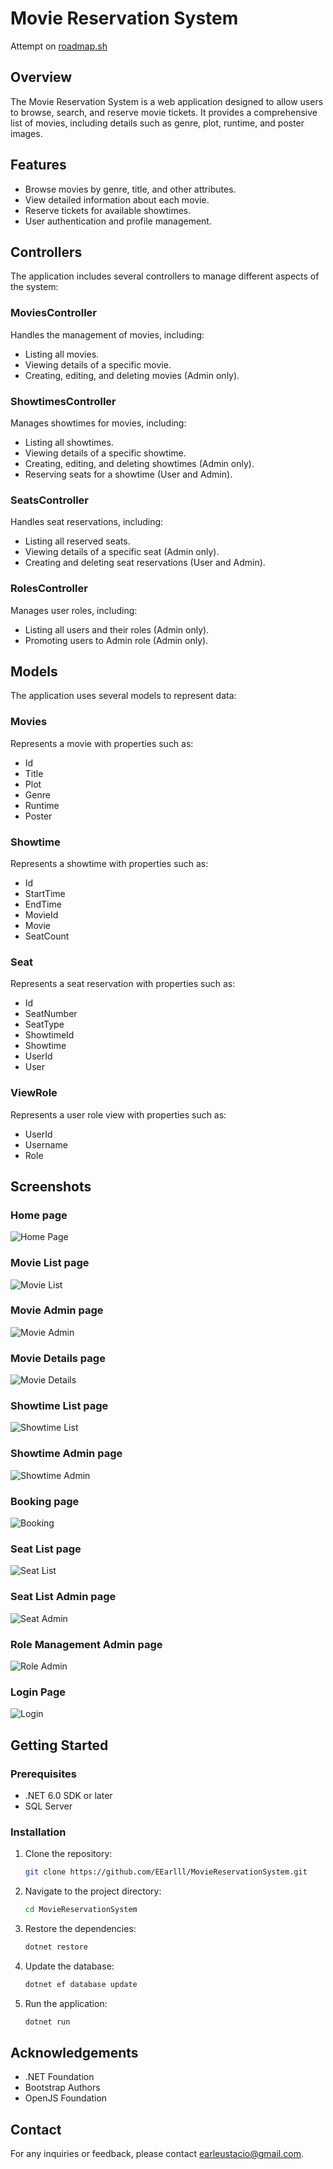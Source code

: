 # Movie Reservation System
Attempt on [roadmap.sh](https://roadmap.sh/projects/movie-reservation-system)

## Overview
The Movie Reservation System is a web application designed to allow users to browse, search, and reserve movie tickets. It provides a comprehensive list of movies, including details such as genre, plot, runtime, and poster images.

## Features
- Browse movies by genre, title, and other attributes.
- View detailed information about each movie.
- Reserve tickets for available showtimes.
- User authentication and profile management.

## Controllers
The application includes several controllers to manage different aspects of the system:

### MoviesController
Handles the management of movies, including:
- Listing all movies.
- Viewing details of a specific movie.
- Creating, editing, and deleting movies (Admin only).

### ShowtimesController
Manages showtimes for movies, including:
- Listing all showtimes.
- Viewing details of a specific showtime.
- Creating, editing, and deleting showtimes (Admin only).
- Reserving seats for a showtime (User and Admin).

### SeatsController
Handles seat reservations, including:
- Listing all reserved seats.
- Viewing details of a specific seat (Admin only).
- Creating and deleting seat reservations (User and Admin).

### RolesController
Manages user roles, including:
- Listing all users and their roles (Admin only).
- Promoting users to Admin role (Admin only).

## Models
The application uses several models to represent data:

### Movies
Represents a movie with properties such as:
- Id
- Title
- Plot
- Genre
- Runtime
- Poster

### Showtime
Represents a showtime with properties such as:
- Id
- StartTime
- EndTime
- MovieId
- Movie
- SeatCount

### Seat
Represents a seat reservation with properties such as:
- Id
- SeatNumber
- SeatType
- ShowtimeId
- Showtime
- UserId
- User

### ViewRole
Represents a user role view with properties such as:
- UserId
- Username
- Role

## Screenshots
### Home page
![Home Page](/Screenshots/HomePage.png)
### Movie List page
![Movie List](/Screenshots/Movies.png)
### Movie Admin page
![Movie Admin](/Screenshots/MoviesAdmin.png)
### Movie Details page
![Movie Details](/Screenshots/Details.png)
### Showtime List page
![Showtime List](/Screenshots/ShowTime.png)
### Showtime Admin page
![Showtime Admin](/Screenshots/ShowTimeAdmin.png)
### Booking page
![Booking](/Screenshots/Booking.png)
### Seat List page
![Seat List](/Screenshots/SeatsUser.png)
### Seat List Admin page
![Seat Admin](/Screenshots/SeatsAdmin.png)
### Role Management Admin page
![Role Admin](/Screenshots/RolesAdmin.png)
### Login Page
![Login](/Screenshots/Login.png)


## Getting Started
### Prerequisites
- .NET 6.0 SDK or later
- SQL Server

### Installation
1. Clone the repository:
    ```sh
    git clone https://github.com/EEarlll/MovieReservationSystem.git
    ```
2. Navigate to the project directory:
    ```sh
    cd MovieReservationSystem
    ```
3. Restore the dependencies:
    ```sh
    dotnet restore
    ```
4. Update the database:
    ```sh
    dotnet ef database update
    ```
5. Run the application:
    ```sh
    dotnet run
    ```

## Acknowledgements
- .NET Foundation
- Bootstrap Authors
- OpenJS Foundation

## Contact
For any inquiries or feedback, please contact [earleustacio@gmail.com](mailto:earleustacio@gmail.com).
